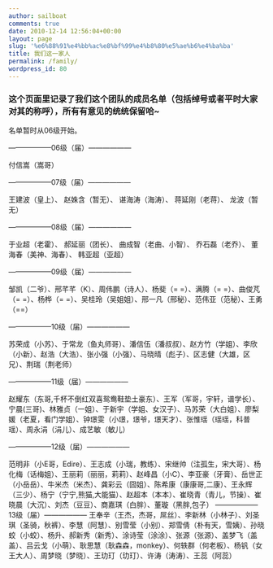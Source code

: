 ```yaml
---
author: sailboat
comments: true
date: 2010-12-14 12:56:04+00:00
layout: page
slug: '%e6%88%91%e4%bb%ac%e8%bf%99%e4%b8%80%e5%ae%b6%e4%ba%ba'
title: 我们这一家人
permalink: /family/
wordpress_id: 80
---
```


### 这个页面里记录了我们这个团队的成员名单（包括绰号或者平时大家对其的称呼），所有有意见的统统保留哈~


名单暂时从06级开始。

——————06级（届）——————

付信嵩（嵩哥）

——————07级（届）——————

王建波（皇上）、 赵姝含（暂无）、 谌海涛（海涛）、 蒋延刚（老蒋）、 龙波（暂无）

——————08级（届）——————

于业超（老霍）、 郝延丽（团长）、 曲成智（老曲、小智）、 乔石磊（老乔）、 董海春（美神、海春）、 韩亚超（亚超）

——————09级（届）——————

邹凯（二爷）、邢芊芊（K）、周伟鹏（诗人）、杨斐（= =）、满腾（= =）、曲俊芃（= =）、杨桦（= =）、吴桂玲（吴姐姐）、邢一凡（邢秘）、范伟亚（范秘）、王勇（==）

——————10级（届）——————

苏荣成（小苏）、于常龙（鱼丸师哥）、潘信伍（潘叔叔）、赵方竹（学姐）、李欣（小新）、赵浩（大浩）、张小强（小强）、马晓晴（彪子）、区志健（大雄，区兄）、荆瑞（荆老师）

——————11级（届）——————

赵耀东（东哥,千杯不倒红双喜鸳鸯鞋垫土豪东）、王军（军哥，宇轩，谱学长）、宁晨(三哥)、林雅贞（一姐）、于新宇（学姐、女汉子）、马苏荣（大白姐）、廖梨媛（老夏，看门学姐）、钟璟雯（小璟，璟爷，璟天才）、张惟瑶（瑶瑶，科普瑶）、周永涓（涓儿）、成艺敏（敏儿）

——————12级（届）——————

范明非（小E哥，Edire）、王志成（小瑞，教练）、宋继帅（注孤生，宋大哥）、杨化梅（话梅姐）、王丽莉（丽丽，莉莉）、赵峰昌（小C）、李亚豪（牙膏）、岳世正（小岳岳）、牛米杰（米杰）、龚彩云（囧姐）、陈希康（康康哥,二康）、王永辉（三少）、杨宁（宁宁,熊猫,大能猫）、赵超本（本本）、崔晓青（青儿，节操）、崔晓晨（大沉）、刘杰（豆豆）、商嘉琪（白胖）、董璇（黑胖,包子）
——————13级（届）——————
王奉辛（王杰，杰哥，屌丝）、李新林（小林子）、刘圣琪（圣骑，秋裤）、李慧（阿慧）、别雪莹（小别）、郑雪倩（朴有天，雪姨）、孙晓蛟（小蛟）、杨升、郝新秀（新秀）、涂诗莹（涂涂）、张源（张源）、盖梦飞（盖盖）、吕云戈（小萌）、耿思慧（耿森森，monkey）、何轶群（何老板）、杨钒（女王大人）、周梦晓（梦晓）、王玏玎（玏玎）、许涛（涛涛）、王蕊（阿蕊）
